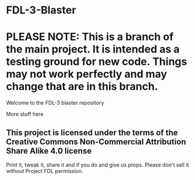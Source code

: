 # FDL-3-Blaster

# PLEASE NOTE: This is a branch of the main project. It is intended as a testing ground for new code. Things may not work perfectly and may change that are in this branch.

Welcome to the FDL-3 blaster repository

More stuff here


## This project is licensed under the terms of the Creative Commons Non-Commercial Attribution Share Alike 4.0 license
Print it, tweak it, share it and if you do and give us props. Please don't sell it without Project FDL permission.

